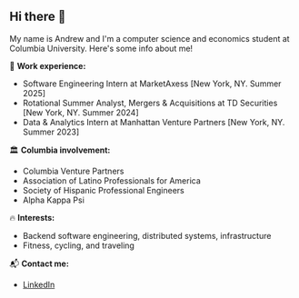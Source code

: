 ## Hi there 👋

My name is Andrew and I'm a computer science and economics student at Columbia University. Here's some info about me!  

💼 **Work experience:**  
- Software Engineering Intern at MarketAxess [New York, NY. Summer 2025]  
- Rotational Summer Analyst, Mergers & Acquisitions at TD Securities [New York, NY. Summer 2024]  
- Data & Analytics Intern at Manhattan Venture Partners [New York, NY. Summer 2023]  

🏛️ **Columbia involvement:**  
- Columbia Venture Partners
- Association of Latino Professionals for America
- Society of Hispanic Professional Engineers
- Alpha Kappa Psi

🔥 **Interests:**  
- Backend software engineering, distributed systems, infrastructure
- Fitness, cycling, and traveling 

📬 **Contact me:**  
- [LinkedIn](https://www.linkedin.com/in/andrew-paternostro)  
